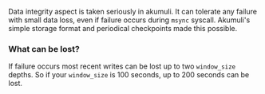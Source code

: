 Data integrity aspect is taken seriously in akumuli. It can tolerate any failure with small data loss, even if failure occurs during `msync` syscall. Akumuli's simple storage format and periodical checkpoints made this possible.

### What can be lost?
If failure occurs most recent writes can be lost up to two `window_size` depths. So if your `window_size` is 100 seconds, up to 200 seconds can be lost.